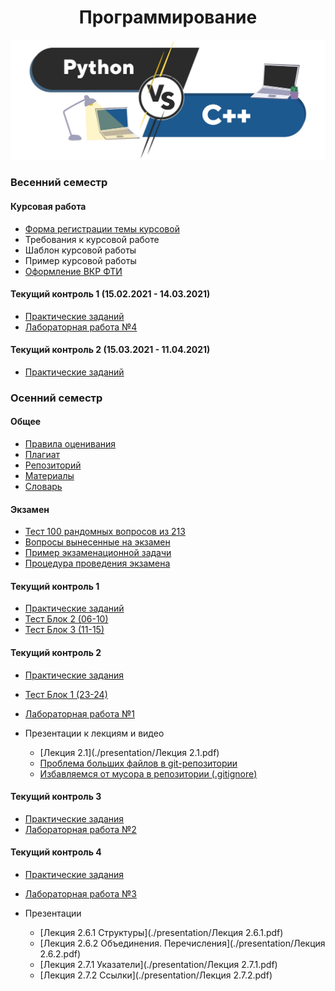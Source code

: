 <h1 align="center"> Программирование</h1>

![](./resources/img/python-vs-c-plu-plus.png)

### Весенний семестр

#### Курсовая работа

- [Форма регистрации темы курсовой](https://docs.google.com/forms/d/e/1FAIpQLSed3KDin4GlgMbF6ifkVimKDlfiKGf9yix-tAInFuNkmAfWSg/viewform?usp=sf_link)
- Требования к курсовой работе
- Шаблон курсовой работы
- Пример курсовой работы
- [Оформление ВКР ФТИ](./resources/files/Oformlenie-VKR-FTI-2019.pdf)

#### Текущий контроль 1 (15.02.2021 - 14.03.2021)

- [Практические заданий](./practice5.html)
- [Лабораторная работа №4](./lab4.html)

#### Текущий контроль 2 (15.03.2021 - 11.04.2021)

- [Практические заданий](./practice6.html)



### Осенний семестр

#### Общее

- [Правила оценивания](./scores.html)
- [Плагиат](./plagiat.html)
- [Репозиторий](./repo.html)
- [Материалы](./docs.html)
- [Словарь](./dict.html)

#### Экзамен

- [Тест 100 рандомных вопросов из 213](https://www.classmarker.com/online-test/start/?quiz=e7r600360ce1dc1c)
- [Вопросы вынесенные на экзамен](./exam_questions.html)
- [Пример экзаменационной задачи](./resources/files/exam_task_example.pdf)
- [Процедура проведения экзамена](./exam.html)

#### Текущий контроль 1

- [Практические заданий](./practice1.html)
- [Тест Блок 2 (06-10)](https://www.classmarker.com/online-test/start/?quiz=7695f7a2821a44ad)
- [Тест Блок 3 (11-15)](https://www.classmarker.com/online-test/start/?quiz=mv95f90bdad343b3)

#### Текущий контроль 2

- [Практические задания](./practice2.html)
- [Тест Блок 1 (23-24)](https://www.classmarker.com/online-test/start/?quiz=gvm5fb48b9bb15c9)
- [Лабораторная работа №1](./lab1.html)
- Презентации к лекциям и видео
  
  - [Лекция 2.1](./presentation/Лекция 2.1.pdf)
  - [Проблема больших файлов в git-репозитории](https://youtu.be/of1zfdZMIvY)
  - [Избавляемся от мусора в репозитории (.gitignore)](https://youtu.be/f2LuiJBRHTk)

#### Текущий контроль 3

- [Практические задания](./practice3.html)
- [Лабораторная работа №2](./lab2.html)

#### Текущий контроль 4

- [Практические задания](./practice4.html)
- [Лабораторная работа №3](./lab3.html)
- Презентации
  
  - [Лекция 2.6.1 Структуры](./presentation/Лекция 2.6.1.pdf)
  - [Лекция 2.6.2 Объединения. Перечисления](./presentation/Лекция 2.6.2.pdf)
  - [Лекция 2.7.1 Указатели](./presentation/Лекция 2.7.1.pdf)
  - [Лекция 2.7.2 Ссылки](./presentation/Лекция 2.7.2.pdf)